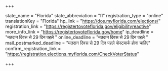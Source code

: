 +++

state_name = "Florida"
state_abbreviation = "fl"
registration_type = "online"
translationKey = "Florida"
hp_link = "https://dos.myflorida.com/elections/"
registration_link = "https://registertovoteflorida.gov/eligibilityreactive"
more_info_link = "https://registertovoteflorida.gov/home"
ip_deadline = "मतदान दिवस से 29 दिन पहले "
online_deadline = "मतदान दिवस से 29 दिन पहले "
mail_postmarked_deadline = "मतदान दिवस से 29 दिन पहले पोस्टमार्क होना चाहिए"
confirm_registration_link = "https://registration.elections.myflorida.com/CheckVoterStatus"

+++